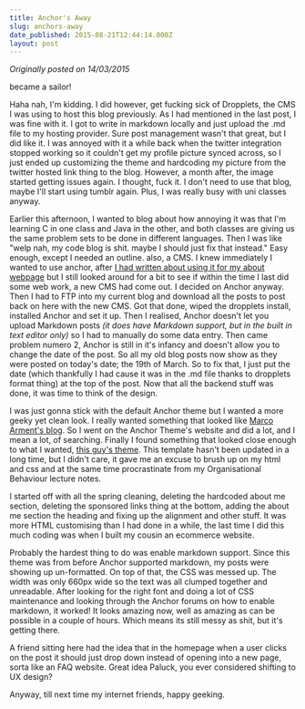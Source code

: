 ```yaml
---
title: Anchor's Away
slug: anchors-away
date_published: 2015-08-21T12:44:14.000Z
layout: post
---
```


*Originally posted on 14/03/2015*

 became a sailor! 



Haha nah, I'm kidding. I did however, get fucking sick of Dropplets, the CMS I was using to host this blog previously. As I had mentioned in the last post, I was fine with it. I got to write in markdown locally and just upload the .md file to my hosting provider. Sure post management wasn't that great, but I did like it. I was annoyed with it a while back when the twitter integration stopped working so it couldn't get my profile picture synced across, so I just ended up customizing the theme and hardcoding my picture from the twitter hosted link thing to the blog. However, a month after, the image started getting issues again. I thought, fuck it. I don't need to use that blog, maybe I'll start using tumblr again. Plus, I was really busy with uni classes anyway. 



Earlier this afternoon, I wanted to blog about how annoying it was that I'm learning C in one class and Java in the other, and both classes are giving us the same problem sets to be done in different languages. Then I was like "welp nah, my code blog is shit. maybe I should just fix that instead." Easy enough, except I needed an outline. also, a CMS. I knew immediately I wanted to use anchor, after [I had written about using it for my about webpage](http://blog.snazzyham.com/index.php/posts/update-jan-2015) but I still looked around for a bit to see if within the time I last did some web work, a new CMS had come out. I decided on Anchor anyway. Then I had to FTP into my current blog and download all the posts to post back on here with the new CMS. Got that done, wiped the dropplets install, installed Anchor and set it up. Then I realised, Anchor doesn't let you upload Markdown posts *(it does have Markdown support, but in the built in text editor only)* so I had to manually do some data entry. Then came problem numero 2, Anchor is still in it's infancy and doesn't allow you to change the date of the post. So all my old blog posts now show as they were posted on today's date; the 19th of March. So to fix that, I just put the date (which thankfully I had cause it was in the .md file thanks to dropplets format thing) at the top of the post. Now that all the backend stuff was done, it was time to think of the design.





I was just gonna stick with the default Anchor theme but I wanted a more geeky yet clean look. I really wanted something that looked like [Marco Arment's blog](http://marco.org). So I went on the Anchor Theme's website and did a lot, and I mean a lot, of searching. Finally I found something that looked close enough to what I wanted, [this guy's theme](https://github.com/wadehammes/anchorcms-blue-theme). This template hasn't been updated in a long time, but I didn't care, it gave me an excuse to brush up on my html and css and at the same time procrastinate from my Organisational Behaviour lecture notes. 



I started off with all the spring cleaning, deleting the hardcoded about me section, deleting the sponsored links thing at the bottom, adding the about me section the heading and fixing up the alignment and other stuff. It was more HTML customising than I had done in a while, the last time I did this much coding was when I built my cousin an ecommerce website. 



Probably the hardest thing to do was enable markdown support. Since this theme was from before Anchor supported markdown, my posts were showing up un-formatted. On top of that, the CSS was messed up. The width was only 660px wide so the text was all clumped together and unreadable. After looking for the right font and doing a lot of CSS maintenance and looking through the Anchor forums on how to enable markdown, it worked! It looks amazing now, well as amazing as can be possible in a couple of hours. Which means its still messy as shit, but it's getting there. 



A friend sitting here had the idea that in the homepage when a user clicks on the post it should just drop down instead of opening into a new page, sorta like an FAQ website. Great idea Paluck, you ever considered shifting to UX design? 



Anyway, till next time my internet friends, happy geeking. 

